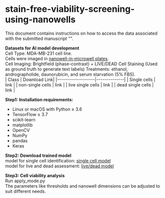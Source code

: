 # stain-free-viability-screening-using-nanowells

This document contains instructions on how to access the data associated with the submitted manuscript "".


**Datasets for AI model development** <br>
Cell Type: MDA-MB-231 cell line.<br>
Cells were imaged in [nanowell-in-microwell plates](https://www.imagecyte.bio/). <br>
Cell Imaging: Brightfield (phase-contrast) + LIVE/DEAD Cell Staining (Used as ground truth to generate text labels)
Treatments: ethanol, andrographolide, daunorubicin, and serum starvation (5% FBS).<br>
| Class             | Download Link|
|-------------------|--------------|
| Single cells      | link |
| non-single cells  | link |
| live single cells | link |
| dead single cells | link |



**Step1: Installation requirements:** <br>
* Linux or macOS with Python ≥ 3.6
* TensorFlow ≥ 3.7
* scikit-learn
* matplotlib
* OpenCV
* NumPy
* pandas
* Keras



**Step2: Download trained model** <br>
model for single cell identification: [single cell model](https://ubcca-my.sharepoint.com/:u:/r/personal/pandeng_student_ubc_ca/Documents/Project%20viability%20screening/trained%20model/1st%20CNN.h5?csf=1&web=1&e=fjIaV2)<br>
model for live and dead assessment: [live/dead model](https://ubcca-my.sharepoint.com/:u:/r/personal/pandeng_student_ubc_ca/Documents/Project%20viability%20screening/trained%20model/2nd%20CNN.h5?csf=1&web=1&e=wftX5p)

**Step3: Cell viability analysis** <br>
Run apply_mode.py <br>
The parameters like thresholds and nanowell dimensions can be adjusted to suit different needs.
